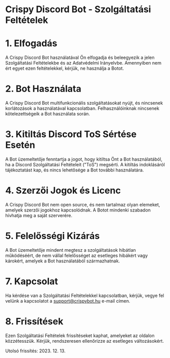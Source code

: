 # Crispy Discord Bot - Szolgáltatási Feltételek

# 1. Elfogadás

A Crispy Discord Bot használatával Ön elfogadja és beleegyezik a jelen Szolgáltatási Feltételekbe és az Adatvédelmi Irányelvbe. Amennyiben nem ért egyet ezen feltételekkel, kérjük, ne használja a Botot.

# 2. Bot Használata

A Crispy Discord Bot multifunkcionális szolgáltatásokat nyújt, és nincsenek korlátozások a használatával kapcsolatban. Felhasználóinknak nincsenek kötelezettségeik a Bot használata során.

# 3. Kitiltás Discord ToS Sértése Esetén
A Bot üzemeltetője fenntartja a jogot, hogy kitiltsa Önt a Bot használatából, ha a Discord Szolgáltatási Feltételeit ("ToS") megsérti. A kitiltás indoklásáról tájékoztatást kap, és nincs lehetősége a Bot további használatára.

# 4. Szerzői Jogok és Licenc

A Crispy Discord Bot nem open source, és nem tartalmaz olyan elemeket, amelyek szerzői jogokhoz kapcsolódnak. A Botot mindenki szabadon hívhatja meg a saját szerverére.

# 5. Felelősségi Kizárás

A Bot üzemeltetője mindent megtesz a szolgáltatások hibátlan működéséért, de nem vállal felelősséget az esetleges hibákért vagy károkért, amelyek a Bot használatából származhatnak.

# 7. Kapcsolat

Ha kérdése van a Szolgáltatási Feltételekkel kapcsolatban, kérjük, vegye fel velünk a kapcsolatot a support@crispybot.hu e-mail címen.

# 8. Frissítések

Ezen Szolgáltatási Feltételek frissítéseket kaphat, amelyeket az oldalon közzétesszük. Kérjük, rendszeresen ellenőrizze az esetleges változásokért.

Utolsó frissítés: 2023. 12. 13.

